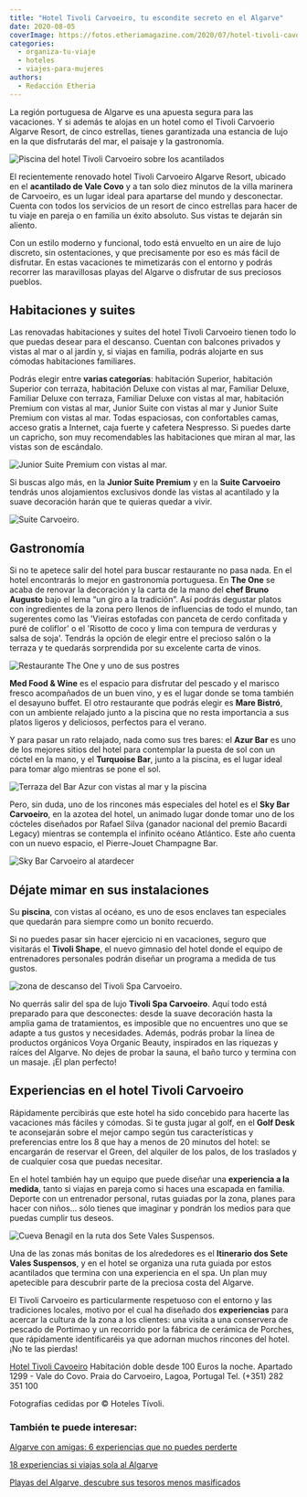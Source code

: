 ```yaml
---
title: "Hotel Tivoli Carvoeiro, tu escondite secreto en el Algarve"
date: 2020-08-05
coverImage: https://fotos.etheriamagazine.com/2020/07/hotel-tivoli-cavoeiro-sky-bar.jpg
categories: 
  - organiza-tu-viaje
  - hoteles
  - viajes-para-mujeres
authors: 
  - Redacción Etheria
---
```


La región portuguesa de Algarve es una apuesta segura para las vacaciones. Y si además te alojas en un hotel como el Tivoli Carvoerio Algarve Resort, de cinco estrellas, tienes garantizada una estancia de lujo en la que disfrutarás del mar, el paisaje y la gastronomía.

![Piscina del hotel Tivoli Carvoeiro sobre los acantilados](https://fotos.etheriamagazine.com/2020/07/hotel-tivoli-cavoerio-piscina.jpg "Piscina del Tivoli Carvoeiro Resort.")

El recientemente renovado hotel Tivoli Carvoeiro Algarve Resort, ubicado en el 
**acantilado de Vale Covo** y a tan solo diez minutos de la villa marinera de Carvoeiro, 
es un lugar ideal para apartarse del mundo y desconectar. Cuenta con todos los servicios 
de un resort de cinco estrellas para hacer de tu viaje en pareja o en familia un éxito 
absoluto. Sus vistas te dejarán sin aliento. 

Con un estilo moderno y funcional, todo está envuelto en un aire de lujo discreto, sin 
ostentaciones, y que precisamente por eso es más fácil de disfrutar. En estas vacaciones 
te mimetizarás con el entorno y podrás recorrer las maravillosas playas del Algarve o 
disfrutar de sus preciosos pueblos. 

## Habitaciones y suites

Las renovadas habitaciones y suites del hotel Tivoli Carvoeiro tienen todo lo que puedas 
desear para el descanso. Cuentan con balcones privados y vistas al mar o al jardín y, si 
viajas en familia, podrás alojarte en sus cómodas habitaciones familiares. 

Podrás elegir entre **varias categorías**: habitación Superior, habitación Superior con 
terraza, habitación Deluxe con vistas al mar, Familiar Deluxe, Familiar Deluxe con 
terraza, Familiar Deluxe con vistas al mar, habitación Premium con vistas al mar, Junior 
Suite con vistas al mar y Junior Suite Premium con vistas al mar. Todas espaciosas, con 
confortables camas, acceso gratis a Internet, caja fuerte y cafetera Nespresso. Si 
puedes darte un capricho, son muy recomendables las habitaciones que miran al mar, las 
vistas son de escándalo. 

![Junior Suite Premium con vistas al mar.](https://fotos.etheriamagazine.com/2020/07/hotel-tivoli-cavoeiro-junior-suite-premium.jpg "Junior Suite Premium con vistas al mar.")

Si buscas algo más, en la **Junior Suite Premium** y en la **Suite Carvoeiro** tendrás 
unos alojamientos exclusivos donde las vistas al acantilado y la suave decoración harán 
que te quieras quedar a vivir. 

![Suite Carvoeiro.](https://fotos.etheriamagazine.com/2020/07/hotel-tivoli-cavoeiro-suite-vista-mar.jpg "Suite Carvoeiro.")

## Gastronomía

Si no te apetece salir del hotel para buscar restaurante no pasa nada. En el hotel 
encontrarás lo mejor en gastronomía portuguesa. En **The One** se acaba de renovar la 
decoración y la carta de la mano del **chef Bruno Augusto** bajo el lema “un giro a la 
tradición”. Así podrás degustar platos con ingredientes de la zona pero llenos de 
influencias de todo el mundo, tan sugerentes como las 'Vieiras estofadas con panceta de 
cerdo confitada y puré de coliflor' o el 'Risotto de coco y lima con tempura de verduras 
y salsa de soja'. Tendrás la opción de elegir entre el precioso salón o la terraza y te 
quedarás sorprendida por su excelente carta de vinos. 

![Restaurante The One y uno de sus postres](https://fotos.etheriamagazine.com/2020/07/hotel-tivoli-cavoerio-restaurante-the-one.jpg "Restaurante The One.")

**Med Food & Wine** es el espacio para disfrutar del pescado y el marisco fresco 
acompañados de un buen vino, y es el lugar donde se toma también el desayuno buffet. El 
otro restaurante que podrás elegir es **Mare Bistró**, con un ambiente relajado junto a 
la piscina que no resta importancia a sus platos ligeros y deliciosos, perfectos para el 
verano. 

Y para pasar un rato relajado, nada como sus tres bares: el **Azur Bar** es uno de los 
mejores sitios del hotel para contemplar la puesta de sol con un cóctel en la mano, y el 
**Turquoise Bar**, junto a la piscina, es el lugar ideal para tomar algo mientras se 
pone el sol. 

![Terraza del Bar Azur con vistas al mar y la piscina](https://fotos.etheriamagazine.com/2020/07/hotel-tivoli-cavoeiro-bar-azur.jpg "Terraza del Bar Azur.")

Pero, sin duda, uno de los rincones más especiales del hotel es el **Sky Bar 
Carvoeiro**, en la azotea del hotel, un animado lugar donde tomar uno de los cócteles 
diseñados por Rafael Silva (ganador nacional del premio Bacardi Legacy) mientras se 
contempla el infinito océano Atlántico. Este año cuenta con un nuevo espacio, el 
Pierre-Jouet Champagne Bar. 

![Sky Bar Carvoeiro al atardecer](https://fotos.etheriamagazine.com/2020/07/hotel-tivoli-cavoeiro-sky-bar.jpg "Sky Bar Carvoeiro.")

## Déjate mimar en sus instalaciones

Su **piscina**, con vistas al océano, es uno de esos enclaves tan especiales que 
quedarán para siempre como un bonito recuerdo. 

Si no puedes pasar sin hacer ejercicio ni en vacaciones, seguro que visitarás el 
**Tivoli Shape**, el nuevo gimnasio del hotel donde el equipo de entrenadores personales 
podrán diseñar un programa a medida de tus gustos. 

![zona de descanso del Tivoli Spa Carvoeiro.](https://fotos.etheriamagazine.com/2020/07/hotel-tivoli-cavoeiro-spa.jpg "Tivoli Spa Carvoeiro.")

No querrás salir del spa de lujo **Tivoli Spa Carvoeiro**. Aquí todo está preparado para 
que desconectes: desde la suave decoración hasta la amplia gama de tratamientos, es 
imposible que no encuentres uno que se adapte a tus gustos y necesidades. Además, podrás 
probar la línea de productos orgánicos Voya Organic Beauty, inspirados en las riquezas y 
raíces del Algarve. No dejes de probar la sauna, el baño turco y termina con un masaje. 
¡El plan perfecto! 

## Experiencias en el hotel Tivoli Carvoeiro

Rápidamente percibirás que este hotel ha sido concebido para hacerte las vacaciones más 
fáciles y cómodas. Si te gusta jugar al golf, en el **Golf Desk** te aconsejarán sobre 
el mejor campo según tus características y preferencias entre los 8 que hay a menos de 
20 minutos del hotel: se encargarán de reservar el Green, del alquiler de los palos, de 
los traslados y de cualquier cosa que puedas necesitar. 

En el hotel también hay un equipo que puede diseñar una **experiencia a la medida**, 
tanto si viajas en pareja como si haces una escapada en familia. Deporte con un 
entrenador personal, rutas guiadas por la zona, planes para hacer con niños… sólo tienes 
que imaginar y pondrán los medios para que puedas cumplir tus deseos. 

![Cueva Benagil en la ruta dos Sete Vales Suspensos.](https://fotos.etheriamagazine.com/2020/07/hotel-tivoli-carvoeiro-cueva-benagil.jpg "Cueva Benagil en la ruta dos Sete Vales Suspensos.")

Una de las zonas más bonitas de los alrededores es el **Itinerario dos Sete Vales 
Suspensos**, y en el hotel se organiza una ruta guiada por estos acantilados que termina 
con una experiencia en el spa. Un plan muy apetecible para descubrir parte de la 
preciosa costa del Algarve. 

El Tivoli Carvoeiro es particularmente respetuoso con el entorno y las tradiciones 
locales, motivo por el cual ha diseñado dos **experiencias** para acercar la cultura de 
la zona a los clientes: una visita a una conservera de pescado de Portimao y un 
recorrido por la fábrica de cerámica de Porches, que rápidamente identificaréis ya que 
adornan muchos rincones del hotel. ¡No te las pierdas! 

[Hotel Tivoli Cavoeiro](https://www.tivolihotels.com/es/tivoli-carvoeiro) Habitación 
doble desde 100 Euros la noche. Apartado 1299 - Vale do Covo. Praia do Carvoeiro, Lagoa, 
Portugal Tel. (+351) 282 351 100 

Fotografías cedidas por © Hoteles Tívoli. 

### También te puede interesar:

[Algarve con amigas: 6 experiencias que no puedes 
perderte](https://etheriamagazine.com/2021/10/07/planes-imprescindibles-algarve-con-amigas/) 

[18 experiencias si viajas sola al 
Algarve](https://etheriamagazine.com/2020/08/07/18-experiencias-si-viajas-sola-al-algarve/) 

[Playas del Algarve, descubre sus tesoros menos 
masificados](https://etheriamagazine.com/2020/06/19/viajar-sola-playas-tranquilas-para-disfrutar-del-algarve/)
